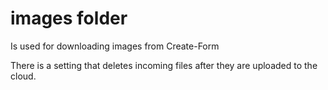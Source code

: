 # images folder

Is used for downloading images from Create-Form

There is a setting that deletes incoming files after they are uploaded to the cloud.
